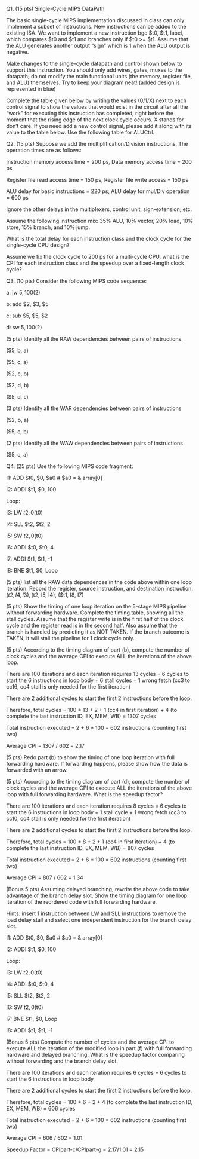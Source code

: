 Q1. (15 pts) Single-Cycle MIPS DataPath

The basic single-cycle MIPS implementation discussed in class can only implement a subset of instructions. New instructions can be added to the existing ISA. We want to implement a new instruction bge $t0, $t1, label, which compares $t0 and $t1 and branches only if $t0 >= $t1. Assume that the ALU generates another output “sign” which is 1 when the ALU output is negative.

Make changes to the single-cycle datapath and control shown below to support this instruction. You should only add wires, gates, muxes to the datapath; do not modify the main functional units (the memory, register file, and ALU) themselves. Try to keep your diagram neat! (added design is represented in blue)



Complete the table given below by writing the values (0/1/X) next to each control signal to show the values that would exist in the circuit after all the “work” for executing this instruction has completed, right before the moment that the rising edge of the next clock cycle occurs. X stands for don’t care. If you need add a new control signal, please add it along with its value to the table below. Use the following table for ALUCtrl.



Q2. (15 pts) Suppose we add the multiplification/Division instructions. The operation times are as follows:

Instruction memory access time = 200 ps,     Data memory access time = 200 ps,

Register file read access time = 150 ps, 		Register file write access = 150 ps

ALU delay for basic instructions = 220 ps,     ALU delay for mul/Div operation = 600 ps

Ignore the other delays in the multiplexers, control unit, sign-extension, etc.

Assume the following instruction mix: 35% ALU, 10% vector, 20% load, 10% store, 15% branch, and 10% jump.

What is the total delay for each instruction class and the clock cycle for the single-cycle CPU design?



























Assume we fix the clock cycle to 200 ps for a multi-cycle CPU, what is the CPI for each instruction class and the speedup over a fixed-length clock cycle?



























Q3. (10 pts) Consider the following MIPS code sequence:

a: lw 	$5, 	100($2)

b: add 	$2, 	$3, $5

c: sub 	$5, 	$5, $2

d: sw  	$5, 	100($2)

(5 pts) Identify all the RAW dependencies between pairs of instructions.



($5, b, a)

($5, c, a)

($2, c, b)

($2, d, b)

($5, d, c)









(3 pts) Identify all the WAR dependencies between pairs of instructions



($2, b, a)

($5, c, b)



















(2 pts) Identify all the WAW dependencies between pairs of instructions



($5, c, a)

















Q4. (25 pts) Use the following MIPS code fragment:

I1: 	ADD 	$t0, 	$0, 	$a0		# $a0 = & array[0]

I2: 	ADDI	$t1, 	$0,	100

Loop:

I3: 	LW		$t2, 	0($t0)

I4:	SLL	$t2, 	$t2, 	2

I5:   	SW		$t2, 	0($t0)

I6: 	ADDI 	$t0, 	$t0, 	4

I7:	ADDI	$t1,	$t1,	-1

I8: 	BNE 	$t1, 	$0, Loop

(5 pts) list all the RAW data dependences in the code above within one loop iteration. Record the register, source instruction, and destination instruction.  ($t2, I4, I3), ($t2, I5, I4), ($t1, I8, I7)

(5 pts) Show the timing of one loop iteration on the 5-stage MIPS pipeline without forwarding hardware. Complete the timing table, showing all the stall cycles. Assume that the register write is in the first half of the clock cycle and the register read is in the second half. Also assume that the branch is handled by predicting it as NOT TAKEN. If the branch outcome is TAKEN, it will stall the pipeline for 1 clock cycle only.



(5 pts) According to the timing diagram of part (b), compute the number of clock cycles and the average CPI to execute ALL the iterations of the above loop.

There are 100 iterations and each iteration requires 13 cycles = 6 cycles to start the 6 instructions in loop body + 6 stall cycles + 1 wrong fetch (cc3 to cc16, cc4 stall is only needed for the first iteration)

There are 2 additional cycles to start the first 2 instructions before the loop.

Therefore, total cycles = 100 * 13 + 2 + 1 (cc4 in first iteration) + 4 (to complete the last instruction ID, EX, MEM, WB) = 1307 cycles

Total instruction executed = 2 + 6 * 100 = 602 instructions (counting first two)

Average CPI = 1307 / 602 = 2.17



(5 pts) Redo part (b) to show the timing of one loop iteration with full forwarding hardware. If forwarding happens, please show how the data is forwarded with an arrow.



(5 pts) According to the timing diagram of part (d), compute the number of clock cycles and the average CPI to execute ALL the iterations of the above loop with full forwarding hardware. What is the speedup factor?

There are 100 iterations and each iteration requires 8 cycles = 6 cycles to start the 6 instructions in loop body + 1 stall cycle + 1 wrong fetch (cc3 to cc10, cc4 stall is only needed for the first iteration)

There are 2 additional cycles to start the first 2 instructions before the loop.

Therefore, total cycles = 100 * 8 + 2 + 1 (cc4 in first iteration) + 4 (to complete the last instruction ID, EX, MEM, WB) = 807 cycles

Total instruction executed = 2 + 6 * 100 = 602 instructions (counting first two)

Average CPI = 807 / 602 = 1.34



(Bonus 5 pts) Assuming delayed branching, rewrite the above code to take advantage of the branch delay slot. Show the timing diagram for one loop iteration of the reordered code with full forwarding hardware.

Hints: insert 1 instruction between LW and SLL instructions to remove the load delay stall and select one independent instruction for the branch delay slot.



I1: 	ADD 	$t0, 	$0, 	$a0		# $a0 = & array[0]

I2: 	ADDI	$t1, 	$0,	100

Loop:

I3: 	LW		$t2, 	0($t0)

I4:	ADDI 	$t0, 	$t0, 	4

I5:   	SLL	$t2, 	$t2, 	2

I6: 	SW		$t2, 	0($t0)

I7:	BNE 	$t1, 	$0, Loop

I8: 	ADDI	$t1,	$t1,	-1













(Bonus 5 pts) Compute the number of cycles and the average CPI to execute ALL the iteration of the modified loop in part (f) with full forwarding hardware and delayed branching. What is the speedup factor comparing without forwarding and the branch delay slot.



There are 100 iterations and each iteration requires 6 cycles = 6 cycles to start the 6 instructions in loop body

There are 2 additional cycles to start the first 2 instructions before the loop.

Therefore, total cycles = 100 * 6 + 2 + 4 (to complete the last instruction ID, EX, MEM, WB) = 606 cycles

Total instruction executed = 2 + 6 * 100 = 602 instructions (counting first two)

Average CPI = 606 / 602 = 1.01

Speedup Factor = CPIpart-c/CPIpart-g = 2.17/1.01 = 2.15













